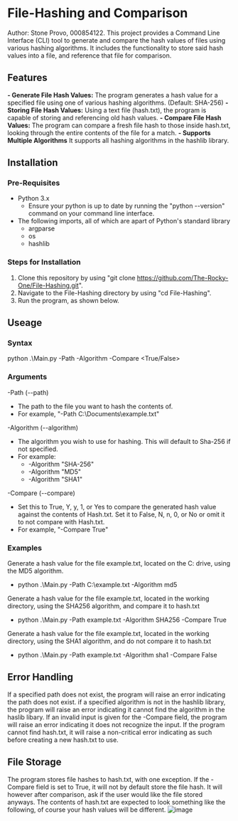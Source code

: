 # File-Hashing and Comparison
Author: Stone Provo, 000854122.
This project provides a Command Line Interface (CLI) tool to generate and compare the hash values of files using various hashing algorithms. It includes the functionality to store said hash values into a file, and reference that file for comparison.

## Features
<b>- Generate File Hash Values:</b> The program generates a hash value for a specified file using one of various hashing algorithms. (Default: SHA-256)
<b>- Storing File Hash Values:</b> Using a text file (hash.txt), the program is capable of storing and referencing old hash values.
<b>- Compare File Hash Values:</b> The program can compare a fresh file hash to those inside hash.txt, looking through the entire contents of the file for a match.
<b>- Supports Multiple Algorithms</b> It supports all hashing algorithms in the hashlib library.

## Installation
### Pre-Requisites
- Python 3.x
  - Ensure your python is up to date by running the "python --version" command on your command line interface.
- The following imports, all of which are apart of Python's standard library
  - argparse
  - os
  - hashlib

### Steps for Installation
1. Clone this repository by using "git clone https://github.com/The-Rocky-One/File-Hashing.git".
2. Navigate to the File-Hashing directory by using "cd File-Hashing".
3. Run the program, as shown below.

## Useage
### Syntax
python .\Main.py -Path <path> -Algorithm <algorithm> -Compare <True/False>

### Arguments
-Path (--path)
  - The path to the file you want to hash the contents of.
  - For example, "-Path C:\Documents\example.txt"

-Algorithm (--algorithm)
  - The algorithm you wish to use for hashing. This will default to Sha-256 if not specified.
  - For example:
      - -Algorithm "SHA-256"
      - -Algorithm "MD5"
      - -Algorithm "SHA1"

-Compare (--compare)
  - Set this to True, Y, y, 1, or Yes to compare the generated hash value against the contents of Hash.txt. Set it to False, N, n, 0, or No or omit it to not compare with Hash.txt.
  - For example, "-Compare True"

### Examples
Generate a hash value for the file example.txt, located on the C: drive, using the MD5 algorithm.
- python .\Main.py -Path C:\example.txt -Algorithm md5

Generate a hash value for the file example.txt, located in the working directory, using the SHA256 algorithm, and compare it to hash.txt
- python .\Main.py -Path example.txt -Algorithm SHA256 -Compare True

Generate a hash value for the file example.txt, located in the working directory, using the SHA1 algorithm, and do not compare it to hash.txt
- python .\Main.py -Path example.txt -Algorithm sha1 -Compare False

## Error Handling
If a specified path does not exist, the program will raise an error indicating the path does not exist.
if a specified algorithm is not in the hashlib library, the program will raise an error indicating it cannot find the algorithm in the haslib libary.
If an invalid input is given for the -Compare field, the program will raise an error indicating it does not recognize the input.
If the program cannot find hash.txt, it will raise a non-critical error indicating as such before creating a new hash.txt to use.

## File Storage
The program stores file hashes to hash.txt, with one exception. If the -Compare field is set to True, it will not by default store the file hash. It will however after comparison, ask if the user would like the file stored anyways. 
The contents of hash.txt are expected to look something like the following, of course your hash values will be different.
![image](https://github.com/user-attachments/assets/6cdd7100-0537-470e-90a4-ca8df0ac9dee)


